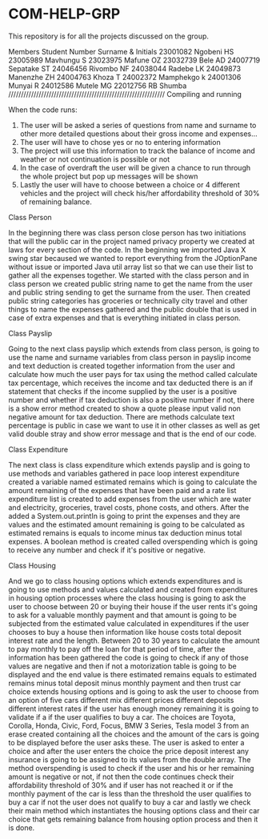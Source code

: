 # COM-HELP-GRP
This repository is for all the projects discussed on the group.

Members
Student Number	Surname & Initials
23001082	Ngobeni HS
23005989	Mavhungu S
23023975	Mafune OZ
23032739	Bele AD
24007719	Sepatake ST
24046456	Rivombo NF
24038044	Radebe LK
24049873	Manenzhe ZH
24004763	Khoza T
24002372	Mamphekgo k
24001306	Munyai R
24012586	Mutele MG
22012756	RB Shumba
//////////////////////////////////////////////////////////////
Compiling and running

When the code runs:
1. The user will be asked a series of questions from name and surname to other more detailed questions about their gross income and expenses...
2. The user will have to chose yes or no to entering information
3. The project will use this information to track the balance of income and weather or not continuation is possible or not
4. In the case of overdraft the user will be given a chance to run through the whole project but pop up messages will be shown
5. Lastly the user will have to choose between a choice or 4 different vehicles and the project will check his/her affordability threshold of 30% of remaining balance.

Class Person

In the beginning there was class person close person has two initiations that will the public car in the project named privacy property we created at laws for every section of the code. In the beginning we imported Java X swing star becaused we wanted to report everything from the JOptionPane without issue or imported Java util array list so that we can use their  list to gather all the expenses together. We started with the class person and in class person we created public string name to get the name from the user and public string sending to get the surname from the user. Then created public string categories has groceries or technically city travel  and other things to name the expenses gathered and the public double that is used in case of extra expenses and that is everything initiated in class person.

Class Payslip

 Going to the next class payslip which extends from class person, is going to use the name and surname variables from class person  in payslip income and text deduction is created together information from the user and calculate how much the user pays for tax using the method called calculate tax percentage, which receives the income and tax deducted there is an if statement that checks if the income supplied by the user is a positive number and whether if tax deduction is also a positive number if not, there is a show error method created to show a quote please input valid non negative amount for tax deduction. There are methods calculate text percentage is public in case we want to use it in other classes as well as get valid double stray and show error message and that is the end of our code.

Class Expenditure

 The next class is class expenditure which extends payslip and is going to use methods and variables gathered in pace loop interest expenditure created a variable named estimated remains which is going to calculate the amount remaining of the expenses that have been paid and a rate list expenditure list is created to add expenses from the user which are water and electricity, groceries, travel costs, phone costs, and others.
 After the added a System.out.printIn is going to print the expenses and they are values and the estimated amount remaining is going to be calculated as estimated remains is equals to income minus  tax deduction minus total expenses. A boolean method is created called overspending which is going to receive any number and check if it's positive or negative.

Class Housing

 And we go to class housing options which extends expenditures and is going to use methods and values calculated and created from expenditures in housing option processes where the class housing is going to ask the user to choose between 20 or buying their house if the user rents it's going to ask for a valuable monthly payment and that amount is going to be subjected from the estimated value calculated in expenditures if the user chooses to buy a house then information like house costs total deposit interest rate and the length.
 Between 20 to 30 years to calculate the amount to pay monthly to pay off the loan for that period of time, after the information has been gathered the code is going to check if any of those values are negative and then if not a motorization table is going to be displayed and the end value is there estimated remains equals to estimated remains minus total deposit minus monthly payment and then trust car choice extends housing options and is going to ask the user to choose from an option of five cars different mix different prices different deposits different interest rates if the user has enough money remaining it is going to validate if a if the user qualifies to buy a car.
 The choices are Toyota, Corolla, Honda, Civic, Ford, Focus, BMW 3 Series, Tesla model 3 from an erase created containing all the choices and the amount of the cars is going to be displayed before the user asks these. The user is asked to enter a choice and after the user enters the choice the price deposit interest any insurance is going to be assigned to its values from the double array. The method overspending is used to check if the user and his or her remaining amount is negative or not, if not then the code continues check their affordability threshold of 30% and if user has not reached it or if the monthly payment of the car is less than the threshold the user qualifies to buy a car if not the user does not qualify to buy a car and lastly we check their main method which instantiates the housing options class and their car choice that gets remaining balance from housing option process and then it is done.
